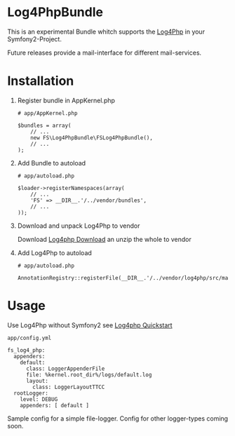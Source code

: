 Log4PhpBundle
==================================

This is an experimental Bundle whitch supports the [Log4Php] in your 
Symfony2-Project.

[Log4Php]: http://logging.apache.org/log4php/

Future releases provide a mail-interface for different mail-services. 

Installation
============

1.  Register bundle in AppKernel.php

        # app/AppKernel.php

        $bundles = array(
            // ...
            new FS\Log4PhpBundle\FSLog4PhpBundle(),
            // ...
        );

2.  Add Bundle to autoload

        # app/autoload.php

        $loader->registerNamespaces(array(
            // ...
            'FS' => __DIR__.'/../vendor/bundles',
            // ...
        ));

3.  Download and unpack Log4Php to vendor

    Download [Log4php Download] an unzip the whole to vendor

4.  Add Log4Php to autoload 

        # app/autoload.php

        AnnotationRegistry::registerFile(__DIR__.'/../vendor/log4php/src/main/php/Logger.php');


Usage
=====

Use Log4Php without Symfony2 see [Log4php Quickstart]

    app/config.yml

    fs_log4_php:
      appenders:
        default: 
          class: LoggerAppenderFile
          file: %kernel.root_dir%/logs/default.log
          layout: 
            class: LoggerLayoutTTCC
      rootLogger: 
        level: DEBUG
        appenders: [ default ]


Sample config for a simple file-logger. Config for other logger-types coming soon.


[Log4php Quickstart]: http://logging.apache.org/log4php/quickstart.html
[Log4php Download]: https://github.com/apache/log4php